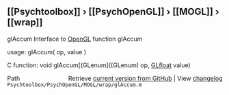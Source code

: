 ## [[Psychtoolbox]] &#8250; [[PsychOpenGL]] &#8250; [[MOGL]] &#8250; [[wrap]]

glAccum  Interface to [OpenGL](OpenGL) function glAccum  
  
usage:  glAccum( op, value )  
  
C function:  void glAccum[(GLenum]((GLenum) op, [GLfloat](GLfloat) value)  




<div class="code_header" style="text-align:right;">
  <span style="float:left;">Path&nbsp;&nbsp;</span> <span class="counter">Retrieve <a href=
  "https://raw.github.com/Psychtoolbox-3/Psychtoolbox-3/beta/Psychtoolbox/PsychOpenGL/MOGL/wrap/glAccum.m">current version from GitHub</a> | View <a href=
  "https://github.com/Psychtoolbox-3/Psychtoolbox-3/commits/beta/Psychtoolbox/PsychOpenGL/MOGL/wrap/glAccum.m">changelog</a></span>
</div>
<div class="code">
  <code>Psychtoolbox/PsychOpenGL/MOGL/wrap/glAccum.m</code>
</div>

